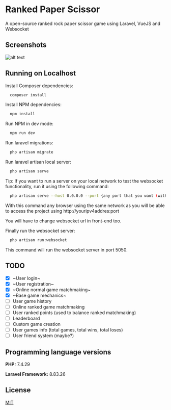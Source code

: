 
# Ranked Paper Scissor

A open-source ranked rock paper scissor game using Laravel, VueJS and Websocket

## Screenshots

![alt text](https://i.imgur.com/8zvXbrS.png)


## Running on Localhost

Install Composer dependencies:
```bash
  composer install
```

Install NPM dependencies:
```bash
  npm install
```

Run NPM in dev mode:
```bash
  npm run dev
```

Run laravel migrations:
```bash
  php artisan migrate
```

Run laravel artisan local server:
```bash
  php artisan serve
```
Tip: If you want to run a server on your local network to test the websocket functionality, run it using the following command:
```bash
  php artisan serve --host 0.0.0.0 --port {any port that you want (without the brackets)}
```
With this command any browser using the same network as you will be able to access the project using http://youripv4addres:port

You will have to change websocket url in front-end too.

Finally run the websocket server:
```bash
  php artisan run:websocket
```
This command will run the websocket server in port 5050.
## TODO

- [X]  ~User login~
- [X]  ~User registration~
- [X]  ~Online normal game matchmaking~
- [X]  ~Base game mechanics~
- [ ]  User game history
- [ ]  Online ranked game matchmaking
- [ ]  User ranked points (used to balance ranked matchmaking)
- [ ]  Leaderboard
- [ ]  Custom game creation
- [ ]  User games info (total games, total wins, total loses)
- [ ]  User friend system (maybe?)

## Programming language versions

**PHP:** 7.4.29

**Laravel Framework:** 8.83.26


## License

[MIT](https://choosealicense.com/licenses/mit/)